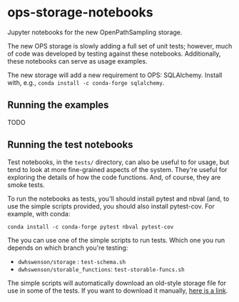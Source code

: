 # ops-storage-notebooks

Jupyter notebooks for the new OpenPathSampling storage.

The new OPS storage is slowly adding a full set of unit tests; however, much of
code was developed by testing against these notebooks. Additionally, these
notebooks can serve as usage examples.

The new storage will add a new requirement to OPS: SQLAlchemy. Install with,
e.g., `conda install -c conda-forge sqlalchemy`.

## Running the examples

TODO

## Running the test notebooks

Test notebooks, in the `tests/` directory, can also be useful to for usage, but
tend to look at more fine-grained aspects of the system. They're useful for
exploring the details of how the code functions. And, of course, they are smoke tests.

To run the notebooks as tests, you'll should install pytest and nbval (and, to
use the simple scripts provided, you should also install pytest-cov. For
example, with conda:

```
conda install -c conda-forge pytest nbval pytest-cov
```

The you can use one of the simple scripts to run tests. Which one you run
depends on which branch you're testing:

* `dwhswenson/storage` : `test-schema.sh`
* `dwhswenson/storable_functions`: `test-storable-funcs.sh`

The simple scripts will automatically download an old-style storage file for
use in some of the tests. If you want to download it manually, [here is a
link](http://www.dropbox.com/s/1ulzssv5p4lr61f/toy_mstis_1k_OPS1_py36.nc).
